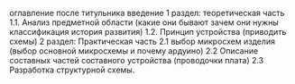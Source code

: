 оглавление после титульника
введение
1 раздел: теоретическая часть 
1.1. Анализ предметной области (какие они бывают зачем они нужны классификация история развития)
1.2. Принцип устройства (приводить схемы)
2 раздел: Практическая часть
2.1 выбор микросхем изделия (выбор основной микросхемы и почему ардуино)
2.2 Описание составных частей составного устройства (проводочки плата)
2.3 Разработка структурной схемы. 